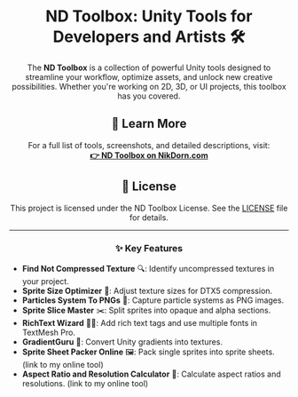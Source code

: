 <h1 align="center">ND Toolbox: Unity Tools for Developers and Artists 🛠️</h1>

<p align="center">
  The <strong>ND Toolbox</strong> is a collection of powerful Unity tools designed to streamline your workflow, optimize assets, and unlock new creative possibilities. Whether you're working on 2D, 3D, or UI projects, this toolbox has you covered.
</p>

<h2 align="center">🔗 Learn More</h2>

<p align="center">
  For a full list of tools, screenshots, and detailed descriptions, visit:<br>
  <a href="https://nikdorn.com/nd-toolbox/" target="_blank">
    <strong>👉 ND Toolbox on NikDorn.com</strong>
  </a>
</p>

<h2 align="center">📜 License</h2>

<p align="center">  
  This project is licensed under the ND Toolbox License. See the <a href="https://github.com/theproger93/ND-Toolbox/tree/main?tab=License-1-ov-file">LICENSE</a> file for details.
</p>

<hr>

<h3 align="center">✨ Key Features</h3>

<ul>
  <li><strong>Find Not Compressed Texture</strong> 🔍: Identify uncompressed textures in your project.</li>
  <li><strong>Sprite Size Optimizer</strong> 📏: Adjust texture sizes for DTX5 compression.</li>
  <li><strong>Particles System To PNGs</strong> 🌟: Capture particle systems as PNG images.</li>
  <li><strong>Sprite Slice Master</strong> ✂️: Split sprites into opaque and alpha sections.</li>
  <li><strong>RichText Wizard</strong> 🧙‍♂️: Add rich text tags and use multiple fonts in TextMesh Pro.</li>
  <li><strong>GradientGuru</strong> 🌈: Convert Unity gradients into textures.</li>
  <li><strong>Sprite Sheet Packer Online</strong> 🖼️: Pack single sprites into sprite sheets. (link to my online tool)</li>
  <li><strong>Aspect Ratio and Resolution Calculator</strong> 📐: Calculate aspect ratios and resolutions. (link to my online tool)</li>
</ul>

